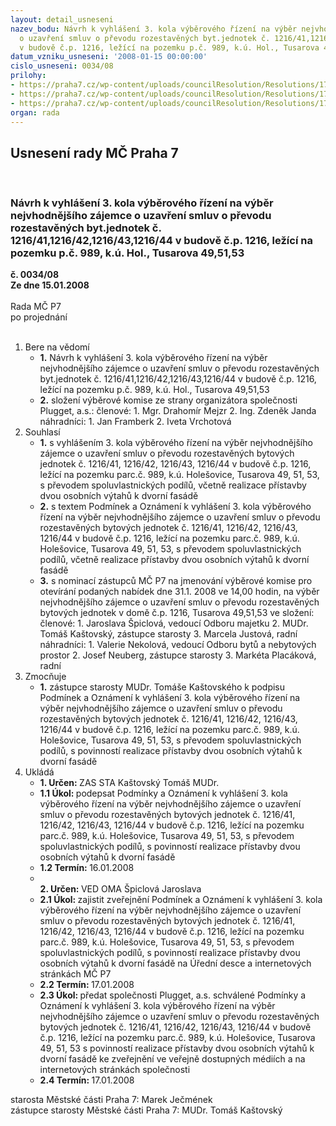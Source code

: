 ```yaml
---
layout: detail_usneseni
nazev_bodu: Návrh k vyhlášení 3. kola výběrového řízení na výběr nejvhodnějšího zájemce
  o uzavření smluv o převodu rozestavěných byt.jednotek č. 1216/41,1216/42,1216/43,1216/44
  v budově č.p. 1216, ležící na pozemku p.č. 989, k.ú. Hol., Tusarova 49,51,53
datum_vzniku_usneseni: '2008-01-15 00:00:00'
cislo_usneseni: 0034/08
prilohy:
- https://praha7.cz/wp-content/uploads/councilResolution/Resolutions/17739/2-podm%c3%adnky_tusar.49,51,53.doc
- https://praha7.cz/wp-content/uploads/councilResolution/Resolutions/17739/2-ozn%c3%a1men%c3%ad_tusar.49,51,53.doc
- https://praha7.cz/wp-content/uploads/councilResolution/Resolutions/17739/2-skmbt_60008010316570.tif
organ: rada
---
```

<div id="ucUsn_pList" class="usn">
	<span><h2>Usnesení rady MČ Praha 7 </h2>
<br></span><div class="standBody">
<span><h3>Návrh k vyhlášení 3. kola výběrového řízení na výběr nejvhodnějšího zájemce o uzavření smluv o převodu rozestavěných byt.jednotek č. 1216/41,1216/42,1216/43,1216/44 v budově č.p. 1216, ležící na pozemku p.č. 989, k.ú. Hol., Tusarova 49,51,53</h3></span><div class="center">
		<strong>č. 0034/08</strong><br>
	</div>
<div class="center">
		<strong>Ze dne 15.01.2008</strong><br><br>
	</div>Rada MČ P7<br> po projednání<br><br><ol>
<li>Bere na vědomí<ul>
<li>
<strong>1.</strong> Návrh k vyhlášení 3. kola výběrového řízení na výběr nejvhodnějšího zájemce o uzavření smluv o převodu rozestavěných byt.jednotek č. 1216/41,1216/42,1216/43,1216/44 v budově č.p. 1216, ležící na pozemku p.č. 989, k.ú. Hol., Tusarova 49,51,53</li>
<li>
<strong>2.</strong> složení výběrové komise ze strany organizátora společnosti Plugget, a.s.:         členové:                                                                                                                     1. Mgr. Drahomír Mejzr                                                                                          2. Ing. Zdeněk Janda                                                                                     náhradníci:                                                                                                                1. Jan Framberk                                                                                                        2. Iveta Vrchotová</li>
</ul>
</li>
<li>Souhlasí<ul>
<li>
<strong>1.</strong> s vyhlášením 3. kola výběrového řízení na výběr nejvhodnějšího zájemce o uzavření smluv o převodu rozestavěných bytových jednotek č. 1216/41, 1216/42, 1216/43, 1216/44 v budově č.p. 1216, ležící na pozemku parc.č. 989, k.ú. Holešovice, Tusarova 49, 51, 53, s převodem spoluvlastnických podílů, včetně realizace přístavby dvou osobních výtahů k dvorní fasádě</li>
<li>
<strong>2.</strong> s textem Podmínek a Oznámení k vyhlášení 3. kola výběrového řízení na výběr nejvhodnějšího zájemce o uzavření smluv o převodu rozestavěných bytových jednotek č. 1216/41, 1216/42, 1216/43, 1216/44 v budově č.p. 1216, ležící na pozemku parc.č. 989, k.ú. Holešovice, Tusarova 49, 51, 53, s převodem spoluvlastnických podílů, včetně realizace přístavby dvou osobních výtahů k dvorní fasádě</li>
<li>
<strong>3.</strong> s nominací zástupců MČ P7 na jmenování výběrové komise pro otevírání podaných nabídek dne 31.1. 2008 ve 14,00 hodin, na výběr nejvhodnějšího zájemce o uzavření smluv o převodu rozestavěných bytových jednotek v domě č.p. 1216, Tusarova 49,51,53 ve složení:                                                            členové:                                                                                                                     1.  Jaroslava Špiclová, vedoucí Odboru majetku                                                      2.  MUDr. Tomáš Kaštovský, zástupce starosty                                                      3.  Marcela Justová, radní                                                                                 náhradníci:                                                                                                                 1. Valerie Nekolová, vedoucí Odboru bytů a nebytových prostor                           2. Josef Neuberg, zástupce starosty                                                                          3. Markéta Placáková, radní</li>
</ul>
</li>
<li>Zmocňuje<ul><li>
<strong>1.</strong> zástupce starosty MUDr. Tomáše Kaštovského k podpisu Podmínek a Oznámení k vyhlášení 3. kola výběrového řízení na výběr nejvhodnějšího zájemce o uzavření smluv o převodu rozestavěných bytových jednotek č. 1216/41, 1216/42, 1216/43, 1216/44 v budově č.p. 1216, ležící na pozemku parc.č. 989, k.ú. Holešovice, Tusarova 49, 51, 53, s převodem spoluvlastnických podílů, s povinností realizace přístavby dvou osobních výtahů k dvorní fasádě    </li></ul>
</li>
<li>Ukládá<ul>
<li>
<strong>1. Určen: </strong>ZAS STA Kaštovský Tomáš MUDr.</li>
<li>
<strong>1.1 Úkol: </strong>podepsat Podmínky a Oznámení k vyhlášení 3. kola výběrového řízení na výběr nejvhodnějšího zájemce o uzavření smluv o převodu rozestavěných bytových jednotek č. 1216/41, 1216/42, 1216/43, 1216/44 v budově č.p. 1216, ležící na pozemku parc.č. 989, k.ú. Holešovice, Tusarova 49, 51, 53, s převodem spoluvlastnických podílů, s povinností realizace přístavby dvou osobních výtahů k dvorní fasádě   </li>
<li>
<strong>1.2 Termín: </strong>16.01.2008</li>
<li>
<strong><br>2. Určen: </strong>VED OMA Špiclová Jaroslava</li>
<li>
<strong>2.1 Úkol: </strong>zajistit zveřejnění Podmínek a Oznámení k vyhlášení 3. kola výběrového řízení na výběr nejvhodnějšího zájemce o uzavření smluv o převodu rozestavěných bytových jednotek č. 1216/41, 1216/42, 1216/43, 1216/44 v budově č.p. 1216, ležící na pozemku parc.č. 989, k.ú. Holešovice, Tusarova 49, 51, 53, s převodem spoluvlastnických podílů, s povinností realizace přístavby dvou osobních výtahů k dvorní fasádě na Úřední desce a internetových stránkách MČ P7  </li>
<li>
<strong>2.2 Termín: </strong>17.01.2008</li>
<li>
<strong>2.3 Úkol: </strong>předat společnosti Plugget, a.s. schválené Podmínky a Oznámení k vyhlášení 3. kola výběrového řízení na výběr nejvhodnějšího zájemce o uzavření smluv o převodu rozestavěných bytových jednotek č. 1216/41, 1216/42, 1216/43, 1216/44 v budově č.p. 1216, ležící na pozemku parc.č. 989, k.ú. Holešovice, Tusarova 49, 51, 53 s povinností realizace přístavby dvou osobních výtahů k dvorní fasádě ke zveřejnění ve veřejně dostupných médiích a na internetových stránkách společnosti</li>
<li>
<strong>2.4 Termín: </strong>17.01.2008</li>
</ul>
</li>
</ol>starosta Městské části Praha 7: Marek Ječmének<br>zástupce starosty Městské části Praha 7: MUDr. Tomáš Kaštovský 
</div>
</div>